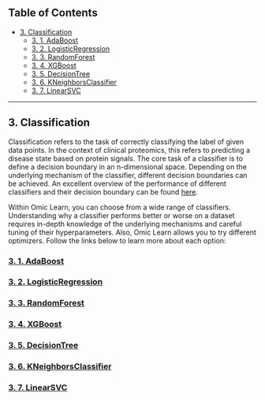 ## **Table of Contents**

- [3. Classification](#3-classification)
	- [3. 1. AdaBoost](#3-1-adaboost)
	- [3. 2. LogisticRegression](#3-2-logisticregression)
	- [3. 3. RandomForest](#3-3-randomforest)
	- [3. 4. XGBoost](#3-4-xgboost)
	- [3. 5. DecisionTree](#3-5-decisiontree)
	- [3. 6. KNeighborsClassifier](#3-6-kneighborsclassifier)
	- [3. 7. LinearSVC](#3-7-linearsvc)

---

## 3. Classification

Classification refers to the task of correctly classifying the label of given data points. In the context of clinical proteomics, this refers to predicting a disease state based on protein signals. The core task of a classifier is to define a decision boundary in an n-dimensional space. Depending on the underlying mechanism of the classifier, different decision boundaries can be achieved. An excellent overview of the performance of different classifiers and their decision boundary can be found [here](https://scikit-learn.org/stable/auto_examples/classification/plot_classifier_comparison.html).

Within Omic Learn, you can choose from a wide range of classifiers. Understanding why a classifier performs better or worse on a dataset requires in-depth knowledge of the underlying mechanisms and careful tuning of their hyperparameters. Also, Omic Learn allows you to try different optimizers. Follow the links below to learn more about each option:

### [3. 1. AdaBoost](https://scikit-learn.org/stable/modules/ensemble.html#adaboost)

### [3. 2. LogisticRegression](https://scikit-learn.org/stable/modules/generated/sklearn.linear_model.LogisticRegression.html)

### [3. 3. RandomForest](https://scikit-learn.org/stable/modules/generated/sklearn.ensemble.RandomForestClassifier.html)

### [3. 4. XGBoost](https://xgboost.readthedocs.io/en/latest/)

### [3. 5. DecisionTree](https://scikit-learn.org/stable/modules/tree.html)

### [3. 6. KNeighborsClassifier](https://scikit-learn.org/stable/modules/generated/sklearn.neighbors.KNeighborsClassifier.html)

### [3. 7. LinearSVC](https://scikit-learn.org/stable/modules/generated/sklearn.svm.LinearSVC.html)